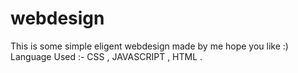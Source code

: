 # webdesign
This is some simple eligent webdesign made by me hope you like :)
Language Used :- CSS , JAVASCRIPT , HTML .
